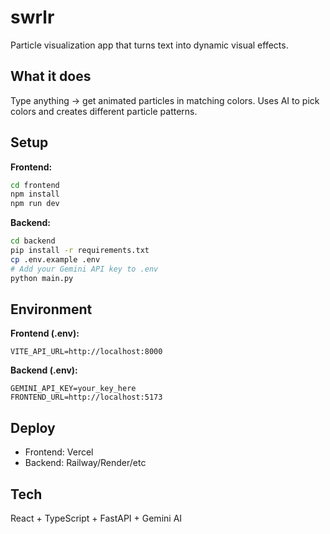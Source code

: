# swrlr

Particle visualization app that turns text into dynamic visual effects.

## What it does

Type anything → get animated particles in matching colors. Uses AI to pick colors and creates different particle patterns.

## Setup

**Frontend:**
```bash
cd frontend
npm install
npm run dev
```

**Backend:**
```bash
cd backend
pip install -r requirements.txt
cp .env.example .env
# Add your Gemini API key to .env
python main.py
```

## Environment

**Frontend (.env):**
```
VITE_API_URL=http://localhost:8000
```

**Backend (.env):**
```
GEMINI_API_KEY=your_key_here
FRONTEND_URL=http://localhost:5173
```

## Deploy

- Frontend: Vercel
- Backend: Railway/Render/etc

## Tech

React + TypeScript + FastAPI + Gemini AI